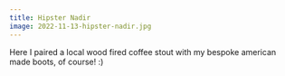 ```yaml
---
title: Hipster Nadir
image: 2022-11-13-hipster-nadir.jpg
---
```


Here I paired a local wood fired coffee stout with my bespoke american made
boots, of course! :)

<!--more-->
